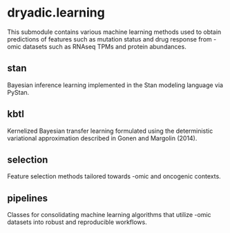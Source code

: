 # dryadic.learning

This submodule contains various machine learning methods used to obtain
predictions of features such as mutation status and drug response from -omic
datasets such as RNAseq TPMs and protein abundances.

## stan
Bayesian inference learning implemented in the Stan modeling language via
PyStan.

## kbtl
Kernelized Bayesian transfer learning formulated using the deterministic
variational approximation described in Gonen and Margolin (2014).

## selection
Feature selection methods tailored towards -omic and oncogenic contexts.

## pipelines
Classes for consolidating machine learning algorithms that utilize -omic
datasets into robust and reproducible workflows.

